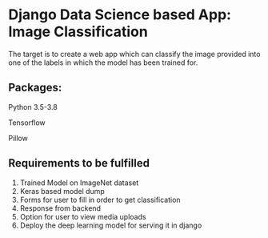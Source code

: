 # Django Data Science based App: Image Classification

The target is to create a web app which can classify the image provided into one of the labels in which the model has been trained for.

## Packages:
Python 3.5-3.8

Tensorflow

Pillow

## Requirements to be fulfilled
1. Trained Model on ImageNet dataset
2. Keras based model dump
3. Forms for user to fill in order to get classification
4. Response from backend
5. Option for user to view media uploads
6. Deploy the deep learning model for serving it in django

